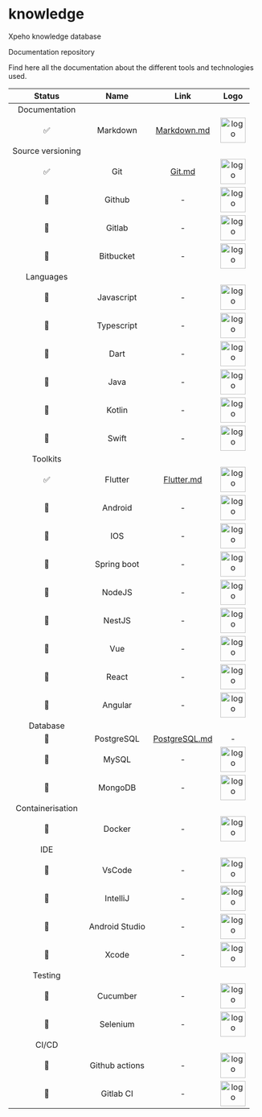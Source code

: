 # knowledge
Xpeho knowledge database

Documentation repository

Find here all the documentation about the different tools and technologies used.

| Status | Name | Link | Logo |
| :---: | :---: | :---: | :---: |
|Documentation|
|✅|Markdown| [Markdown.md](/markdown/markdown.md)| <img alt="logo" src="https://upload.wikimedia.org/wikipedia/commons/thumb/4/48/Markdown-mark.svg/175px-Markdown-mark.svg.png" height="50" />|
|Source versioning|
|✅| Git|[Git.md](/git/git.md)| <img alt="logo" src="https://git-scm.com/images/logos/downloads/Git-Icon-1788C.png" height="50" />|
|🚧 |Github| - | <img alt="logo" src="https://upload.wikimedia.org/wikipedia/commons/thumb/9/91/Octicons-mark-github.svg/1200px-Octicons-mark-github.svg.png" height="50" /> |
|🚧 |Gitlab| - | <img alt="logo" src="https://upload.wikimedia.org/wikipedia/commons/thumb/e/e1/GitLab_logo.svg/langfr-310px-GitLab_logo.svg.png" height="50" /> |
|🚧 |Bitbucket| - | <img alt="logo" src="https://upload.wikimedia.org/wikipedia/commons/thumb/c/c5/Bitbucket-Logo-blue.svg/2560px-Bitbucket-Logo-blue.svg.png" height="50" /> |
|Languages|
|🚧 |Javascript| - | <img alt="logo" src="https://upload.wikimedia.org/wikipedia/commons/thumb/9/99/Unofficial_JavaScript_logo_2.svg/1200px-Unofficial_JavaScript_logo_2.svg.png" height="50" /> |
|🚧 |Typescript| - | <img alt="logo" src="https://upload.wikimedia.org/wikipedia/commons/thumb/4/4c/Typescript_logo_2020.svg/1200px-Typescript_logo_2020.svg.png" height="50" /> |
|🚧 |Dart| - | <img alt="logo" src="https://upload.wikimedia.org/wikipedia/commons/thumb/7/7e/Dart-logo.png/1200px-Dart-logo.png" height="50" /> |
|🚧 |Java| - | <img alt="logo" src="https://upload.wikimedia.org/wikipedia/fr/thumb/2/2e/Java_Logo.svg/1200px-Java_Logo.svg.png" height="50" /> |
|🚧 |Kotlin| - | <img alt="logo" src="https://upload.wikimedia.org/wikipedia/commons/thumb/1/11/Kotlin_logo_2021.svg/131px-Kotlin_logo_2021.svg.png" height="50" /> |
|🚧 |Swift| - | <img alt="logo" src="https://upload.wikimedia.org/wikipedia/commons/thumb/9/9d/Swift_logo.svg/1200px-Swift_logo.svg.png" height="50" /> |
|Toolkits|
|✅ |Flutter| [Flutter.md](/flutter/flutter.md) | <img alt="logo" src="https://upload.wikimedia.org/wikipedia/commons/thumb/1/17/Google-flutter-logo.png/1200px-Google-flutter-logo.png" height="50" /> |
|🚧 |Android| - | <img alt="logo" src="https://upload.wikimedia.org/wikipedia/commons/thumb/d/d7/Android_robot.svg/1200px-Android_robot.svg.png" height="50" /> |
|🚧 |IOS| - | <img alt="logo" src="https://upload.wikimedia.org/wikipedia/commons/thumb/f/fa/Apple_logo_black.svg/langfr-80px-Apple_logo_black.svg.png" height="50" /> |
|🚧 |Spring boot| - | <img alt="logo" src="https://spring.io/images/projects/spring-edf462fec682b9d48cf628eaf9e19521.svg" height="50" /> |
|🚧 |NodeJS| - | <img alt="logo" src="https://upload.wikimedia.org/wikipedia/commons/thumb/d/d9/Node.js_logo.svg/1200px-Node.js_logo.svg.png" height="50" /> |
|🚧 |NestJS| - | <img alt="logo" src="https://nestjs.com/img/logo_text.svg" height="50" /> |
|🚧 |Vue| - | <img alt="logo" src="https://vuejs.org/images/logo.png" height="50" /> |
|🚧 |React| - | <img alt="logo" src="https://upload.wikimedia.org/wikipedia/commons/thumb/a/a7/React-icon.svg/1200px-React-icon.svg.png" height="50" /> |
|🚧 |Angular| - | <img alt="logo" src="https://angular.io/assets/images/logos/angular/angular.svg" height="50" /> |
|Database|
|🚧 |PostgreSQL|[PostgreSQL.md](/postgresql/postgresql.md)| - | <img alt="logo" src="https://upload.wikimedia.org/wikipedia/commons/thumb/2/29/Postgresql_elephant.svg/1200px-Postgresql_elephant.svg.png" height="50" /> |
|🚧 |MySQL| - | <img alt="logo" src="https://upload.wikimedia.org/wikipedia/fr/thumb/6/62/MySQL.svg/1200px-MySQL.svg.png" height="50" /> |
|🚧 |MongoDB| - | <img alt="logo" src="https://upload.wikimedia.org/wikipedia/fr/thumb/4/45/MongoDB-Logo.svg/langfr-220px-MongoDB-Logo.svg.png" height="50" /> |
|Containerisation|
|🚧 |Docker| - | <img alt="logo" src="https://upload.wikimedia.org/wikipedia/commons/thumb/4/4e/Docker_%28container_engine%29_logo.svg/1200px-Docker_%28container_engine%29_logo.svg.png" height="50" /> |
|IDE|
|🚧 |VsCode| - | <img alt="logo" src="https://upload.wikimedia.org/wikipedia/commons/thumb/9/9a/Visual_Studio_Code_1.35_icon.svg/1200px-Visual_Studio_Code_1.35_icon.svg.png" height="50" /> |
|🚧 |IntelliJ| - | <img alt="logo" src="https://upload.wikimedia.org/wikipedia/commons/thumb/9/9c/IntelliJ_IDEA_Icon.svg/1200px-IntelliJ_IDEA_Icon.svg.png" height="50" /> |
|🚧 |Android Studio| - | <img alt="logo" src="https://upload.wikimedia.org/wikipedia/commons/thumb/9/92/Android_Studio_Trademark.svg/langfr-220px-Android_Studio_Trademark.svg.png" height="50" /> |
|🚧 |Xcode| - | <img alt="logo" src="https://upload.wikimedia.org/wikipedia/commons/thumb/f/fa/Apple_logo_black.svg/langfr-80px-Apple_logo_black.svg.png" height="50" /> |
|Testing|
|🚧 |Cucumber| - | <img alt="logo" src="https://lh6.googleusercontent.com/h3fIDEAgBxwUkBIkQ3JkjMiAeu-fS19lpI5cHhNWa2DpmeRmbIOLSHhYpMzuWDjhuqlRCVkkoMtXZZvPsWP_iVaI9rXI20uBI9iVoSosyY7O0Yf_haGOLslJoT0v6FabwckOssbqe9854FQXHA" height="50" /> |
|🚧 |Selenium| - | <img alt="logo" src="https://upload.wikimedia.org/wikipedia/commons/thumb/9/9f/Selenium_logo.svg/2560px-Selenium_logo.svg.png" height="50" />|
|CI/CD|
|🚧 |Github actions| - | <img alt="logo" src="https://github.githubassets.com/images/modules/logos_page/GitHub-Mark.png" height="50"> |
|🚧 |Gitlab CI| - | <img alt="logo" src="https://about.gitlab.com/images/press/logo/png/gitlab-icon-rgb.png" height="50"> |